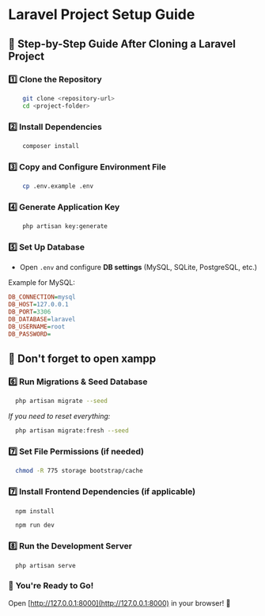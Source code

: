 # Laravel Project Setup Guide

## 🚀 Step-by-Step Guide After Cloning a Laravel Project

### 1️⃣ **Clone the Repository**

```bash
    git clone <repository-url>
    cd <project-folder>
```

### 2️⃣ **Install Dependencies**

```bash
    composer install
```

### 3️⃣ **Copy and Configure Environment File**

```bash
    cp .env.example .env
```

### 4️⃣ **Generate Application Key**

```bash
    php artisan key:generate
```

### 5️⃣ **Set Up Database**

- Open `.env` and configure **DB settings** (MySQL, SQLite, PostgreSQL, etc.)

Example for MySQL:

```ini
DB_CONNECTION=mysql
DB_HOST=127.0.0.1
DB_PORT=3306
DB_DATABASE=laravel
DB_USERNAME=root
DB_PASSWORD=
```

## 🙌 **Don't forget to open xampp**

### 6️⃣ **Run Migrations & Seed Database**

```bash
  php artisan migrate --seed
```

_If you need to reset everything:_

```bash
  php artisan migrate:fresh --seed
```

### 7️⃣ **Set File Permissions (if needed)**

```bash
  chmod -R 775 storage bootstrap/cache
```

### 7️⃣ **Install Frontend Dependencies (if applicable)**

```bash
  npm install
```

```bash
  npm run dev
```

### 8️⃣ **Run the Development Server**

```bash
  php artisan serve
```

### 🎉 **You're Ready to Go!**

Open [http://127.0.0.1:8000](http://127.0.0.1:8000) in your browser! 🚀
